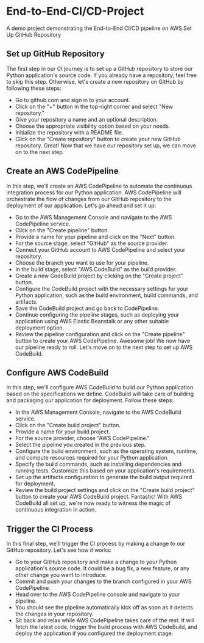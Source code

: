 # End-to-End-CI/CD-Project
A demo project demonstrating the End-to-End CI/CD pipeline on AWS.Set Up GitHub Repository

## Set up GitHub Repository
The first step in our CI journey is to set up a GitHub repository to store our Python application's source code. If you already have a repository, feel free to skip this step. Otherwise, let's create a new repository on GitHub by following these steps:

* Go to github.com and sign in to your account.
* Click on the "+" button in the top-right corner and select "New repository."
* Give your repository a name and an optional description.
* Choose the appropriate visibility option based on your needs.
* Initialize the repository with a README file.
* Click on the "Create repository" button to create your new GitHub repository.
Great! Now that we have our repository set up, we can move on to the next step.

## Create an AWS CodePipeline
In this step, we'll create an AWS CodePipeline to automate the continuous integration process for our Python application. AWS CodePipeline will orchestrate the flow of changes from our GitHub repository to the deployment of our application. Let's go ahead and set it up:

* Go to the AWS Management Console and navigate to the AWS CodePipeline service.
* Click on the "Create pipeline" button.
* Provide a name for your pipeline and click on the "Next" button.
* For the source stage, select "GitHub" as the source provider.
* Connect your GitHub account to AWS CodePipeline and select your repository.
* Choose the branch you want to use for your pipeline.
* In the build stage, select "AWS CodeBuild" as the build provider.
* Create a new CodeBuild project by clicking on the "Create project" button.
* Configure the CodeBuild project with the necessary settings for your Python application, such as the build environment, build commands, and artifacts.
* Save the CodeBuild project and go back to CodePipeline.
* Continue configuring the pipeline stages, such as deploying your application using AWS Elastic Beanstalk or any other suitable deployment option.
* Review the pipeline configuration and click on the "Create pipeline" button to create your AWS CodePipeline.
Awesome job! We now have our pipeline ready to roll. Let's move on to the next step to set up AWS CodeBuild.

## Configure AWS CodeBuild
In this step, we'll configure AWS CodeBuild to build our Python application based on the specifications we define. CodeBuild will take care of building and packaging our application for deployment. Follow these steps:

* In the AWS Management Console, navigate to the AWS CodeBuild service.
* Click on the "Create build project" button.
* Provide a name for your build project.
* For the source provider, choose "AWS CodePipeline."
* Select the pipeline you created in the previous step.
* Configure the build environment, such as the operating system, runtime, and compute resources required for your Python application.
* Specify the build commands, such as installing dependencies and running tests. Customize this based on your application's requirements.
* Set up the artifacts configuration to generate the build output required for deployment.
* Review the build project settings and click on the "Create build project" button to create your AWS CodeBuild project.
Fantastic! With AWS CodeBuild all set up, we're now ready to witness the magic of continuous integration in action.

## Trigger the CI Process
In this final step, we'll trigger the CI process by making a change to our GitHub repository. Let's see how it works:

* Go to your GitHub repository and make a change to your Python application's source code. It could be a bug fix, a new feature, or any other change you want to introduce.
* Commit and push your changes to the branch configured in your AWS CodePipeline.
* Head over to the AWS CodePipeline console and navigate to your pipeline.
* You should see the pipeline automatically kick off as soon as it detects the changes in your repository.
* Sit back and relax while AWS CodePipeline takes care of the rest. It will fetch the latest code, trigger the build process with AWS CodeBuild, and deploy the application if you configured the deployment stage.

